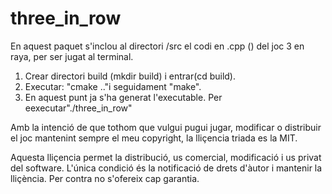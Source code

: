 # three_in_row

En aquest paquet s'inclou al directori /src el codi en .cpp () del joc 3 en raya, per ser jugat al terminal.

1) Crear directori build (mkdir build) i entrar(cd build).
2) Executar: "cmake .."i seguidament "make".
3) En aquest punt ja s'ha generat l'executable. Per eexecutar"./three_in_row"

Amb la intenció de que tothom que vulgui pugui jugar, modificar o distribuir el joc mantenint sempre el meu copyright, la lliçencia triada es la MIT. 

Aquesta lliçencia permet la distribució, us comercial, modificació i us privat del software.
L'única condició és la notificació de drets d'àutor i mantenir la lliçència.
Per contra no s'ofereix cap garantia.


